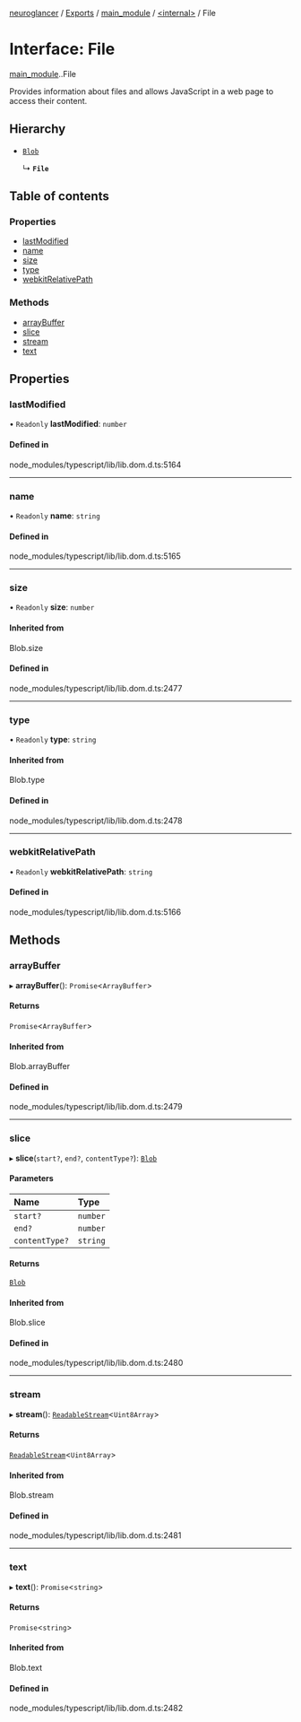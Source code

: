[neuroglancer](../README.md) / [Exports](../modules.md) / [main\_module](../modules/main_module.md) / [<internal\>](../modules/main_module._internal_.md) / File

# Interface: File

[main_module](../modules/main_module.md).[<internal>](../modules/main_module._internal_.md).File

Provides information about files and allows JavaScript in a web page to access their content.

## Hierarchy

- [`Blob`](../modules/main_module._internal_.md#blob)

  ↳ **`File`**

## Table of contents

### Properties

- [lastModified](main_module._internal_.File.md#lastmodified)
- [name](main_module._internal_.File.md#name)
- [size](main_module._internal_.File.md#size)
- [type](main_module._internal_.File.md#type)
- [webkitRelativePath](main_module._internal_.File.md#webkitrelativepath)

### Methods

- [arrayBuffer](main_module._internal_.File.md#arraybuffer)
- [slice](main_module._internal_.File.md#slice)
- [stream](main_module._internal_.File.md#stream)
- [text](main_module._internal_.File.md#text)

## Properties

### lastModified

• `Readonly` **lastModified**: `number`

#### Defined in

node_modules/typescript/lib/lib.dom.d.ts:5164

___

### name

• `Readonly` **name**: `string`

#### Defined in

node_modules/typescript/lib/lib.dom.d.ts:5165

___

### size

• `Readonly` **size**: `number`

#### Inherited from

Blob.size

#### Defined in

node_modules/typescript/lib/lib.dom.d.ts:2477

___

### type

• `Readonly` **type**: `string`

#### Inherited from

Blob.type

#### Defined in

node_modules/typescript/lib/lib.dom.d.ts:2478

___

### webkitRelativePath

• `Readonly` **webkitRelativePath**: `string`

#### Defined in

node_modules/typescript/lib/lib.dom.d.ts:5166

## Methods

### arrayBuffer

▸ **arrayBuffer**(): `Promise`<`ArrayBuffer`\>

#### Returns

`Promise`<`ArrayBuffer`\>

#### Inherited from

Blob.arrayBuffer

#### Defined in

node_modules/typescript/lib/lib.dom.d.ts:2479

___

### slice

▸ **slice**(`start?`, `end?`, `contentType?`): [`Blob`](../modules/main_module._internal_.md#blob)

#### Parameters

| Name | Type |
| :------ | :------ |
| `start?` | `number` |
| `end?` | `number` |
| `contentType?` | `string` |

#### Returns

[`Blob`](../modules/main_module._internal_.md#blob)

#### Inherited from

Blob.slice

#### Defined in

node_modules/typescript/lib/lib.dom.d.ts:2480

___

### stream

▸ **stream**(): [`ReadableStream`](../modules/main_module._internal_.md#readablestream)<`Uint8Array`\>

#### Returns

[`ReadableStream`](../modules/main_module._internal_.md#readablestream)<`Uint8Array`\>

#### Inherited from

Blob.stream

#### Defined in

node_modules/typescript/lib/lib.dom.d.ts:2481

___

### text

▸ **text**(): `Promise`<`string`\>

#### Returns

`Promise`<`string`\>

#### Inherited from

Blob.text

#### Defined in

node_modules/typescript/lib/lib.dom.d.ts:2482
